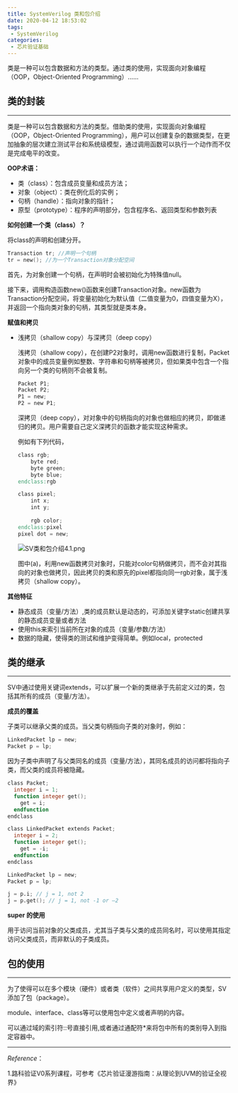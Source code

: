 ```yaml
---
title: SystemVerilog 类和包介绍
date: 2020-04-12 18:53:02
tags:
 - SystemVerilog
categories:
 - 芯片验证基础
---
```




类是一种可以包含数据和方法的类型。通过类的使用，实现面向对象编程（OOP，Object-Oriented Programming）......

<!--more-->

## 类的封装

----

类是一种可以包含数据和方法的类型。借助类的使用，实现面向对象编程（OOP，Object-Oriented Programming），用户可以创建复杂的数据类型，在更加抽象的层次建立测试平台和系统级模型，通过调用函数可以执行一个动作而不仅是完成电平的改变。

**OOP术语：**

- 类（class）：包含成员变量和成员方法；
- 对象（object）：类在例化后的实例；
- 句柄（handle）：指向对象的指针；
- 原型（prototype）：程序的声明部分，包含程序名、返回类型和参数列表

**如何创建一个类（class）？**

将class的声明和创建分开。

```verilog
Transaction tr; //声明一个句柄
tr = new(); //为一个Transaction对象分配空间
```

首先，为对象创建一个句柄，在声明时会被初始化为特殊值null。

接下来，调用构造函数new()函数来创建Transaction对象。new函数为Transaction分配空间，将变量初始化为默认值（二值变量为0，四值变量为X），并返回一个指向类对象的句柄，其类型就是类本身。

**赋值和拷贝**

- 浅拷贝（shallow copy）与深拷贝（deep copy）

  浅拷贝（shallow copy），在创建P2对象时，调用new函数进行复制，Packet 对象中的成员变量例如整数、字符串和句柄等被拷贝，但如果类中包含一个指向另一个类的句柄则不会被复制。

  ```verilog
  Packet P1;
  Packet P2;
  P1 = new;
  P2 = new P1;
  ```

  深拷贝（deep copy），对对象中的句柄指向的对象也做相应的拷贝，即做递归的拷贝。用户需要自己定义深拷贝的函数才能实现这种需求。

  例如有下列代码，

  ```verilog
  class rgb;
      byte red;
      byte green;
      byte blue;
  endclass:rgb
  
  class pixel;
      int x;
      int y;
      
      rgb color;
  endclass:pixel
  pixel dot = new;
  ```

  ![SV类和包介绍4.1.png](https://i.loli.net/2020/04/13/bkE2rxFoIqsuCej.png)

  图中(a)，利用new函数拷贝对象时，只能对color句柄做拷贝，而不会对其指向的对象也做拷贝，因此拷贝的类和原先的pixel都指向同一rgb对象，属于浅拷贝（shallow copy）。

  

**其他特征**

- 静态成员（变量/方法）,类的成员默认是动态的，可添加关键字static创建共享的静态成员变量或者方法
- 使用this来索引当前所在对象的成员（变量/参数/方法）
- 数据的隐藏，使得类的测试和维护变得简单。例如local，protected

## 类的继承

----

SV中通过使用关键词extends，可以扩展一个新的类继承于先前定义过的类，包括其所有的成员（变量/方法）。

**成员的覆盖**

子类可以继承父类的成员。当父类句柄指向子类的对象时，例如：

```verilog
LinkedPacket lp = new;
Packet p = lp; 
```

因为子类中声明了与父类同名的成员（变量/方法），其同名成员的访问都将指向子类，而父类的成员将被隐藏。

```verilog
class Packet;
  integer i = 1;
  function integer get();
    get = i;
  endfunction
endclass

class LinkedPacket extends Packet;
  integer i = 2;
  function integer get();
    get = -i;
  endfunction
endclass

LinkedPacket lp = new;
Packet p = lp;

j = p.i; // j = 1, not 2
j = p.get(); // j = 1, not -1 or –2

```

**super 的使用**

用于访问当前对象的父类成员，尤其当子类与父类的成员同名时，可以使用其指定访问父类成员，而非默认的子类成员。

## 包的使用

----

为了使得可以在多个模块（硬件）或者类（软件）之间共享用户定义的类型，SV添加了包（package）。

module、interface、class等可以使用包中定义或者声明的内容。

可以通过域的索引符::号直接引用,或者通过通配符*来将包中所有的类别导入到指定容器中。

----

*Reference*： 

1.路科验证V0系列课程，可参考《芯片验证漫游指南：从理论到UVM的验证全视界》